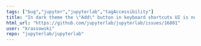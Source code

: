 ```yaml
---
tags: ["bug","jupyter","jupyterlab","tagAccessibility"]
title: "In dark theme the \"Add\" button in keyboard shortcuts UI is not readable"
html_url: "https://github.com/jupyterlab/jupyterlab/issues/16801"
user: "krassowski"
repo: "jupyterlab/jupyterlab"
---
```


